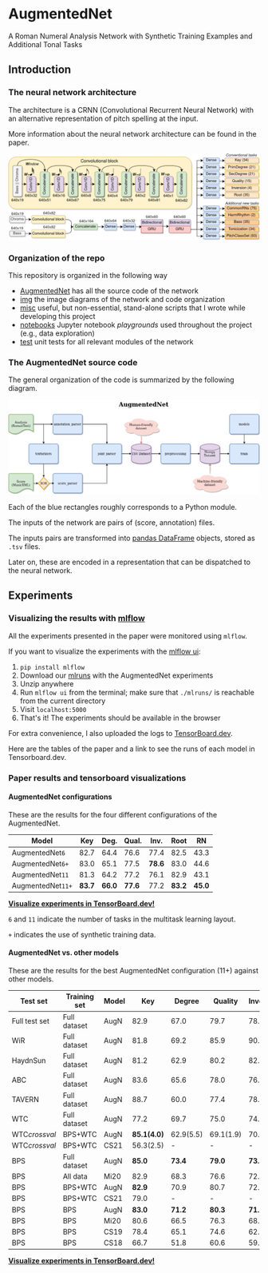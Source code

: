 # AugmentedNet
A Roman Numeral Analysis Network with Synthetic Training Examples and Additional Tonal Tasks

## Introduction

### The neural network architecture

The architecture is a CRNN (Convolutional Recurrent Neural Network) with an alternative representation of pitch spelling at the input.

More information about the neural network architecture can be found in the paper.

![AugmentedNet Architecture](img/AugmentedNetArchitecture.png)


### Organization of the repo

This repository is organized in the following way

- [AugmentedNet](AugmentedNet) has all the source code of the network
- [img](img) the image diagrams of the network and code organization
- [misc](misc) useful, but non-essential, stand-alone scripts that I wrote while developing this project
- [notebooks](notebooks) Jupyter notebook *playgrounds* used throughout the project (e.g., data exploration)
- [test](test) unit tests for all relevant modules of the network

### The AugmentedNet source code

The general organization of the code is summarized by the following diagram.

![AugmentedNet](img/AugmentedNetCode.png)

Each of the blue rectangles roughly corresponds to a Python module.

The inputs of the network are pairs of (score, annotation) files.

The inputs pairs are transformed into [pandas DataFrame](https://pandas.pydata.org/docs/reference/api/pandas.DataFrame.html) objects, stored as `.tsv` files.

Later on, these are encoded in a representation that can be dispatched to the neural network.


## Experiments

### Visualizing the results with [mlflow](https://mlflow.org/)

All the experiments presented in the paper were monitored using `mlflow`.

If you want to visualize the experiments with the [mlflow ui](https://www.mlflow.org/docs/latest/quickstart.html#viewing-the-tracking-ui): 

1. `pip install mlflow`
2. Download our [mlruns](https://github.com/napulen/AugmentedNet/releases/download/untagged-142cdf7f106874032f7e/mlruns.zip) with the AugmentedNet experiments
3. Unzip anywhere
4. Run `mlflow ui` from the terminal; make sure that `./mlruns/` is reachable from the current directory
5. Visit `localhost:5000`
6. That's it! The experiments should be available in the browser

For extra convenience, I also uploaded the logs to [TensorBoard.dev](https://tensorboard.dev/).

Here are the tables of the paper and a link to see the runs of each model in Tensorboard.dev.

### Paper results and tensorboard visualizations

#### AugmentedNet configurations

These are the results for the four different configurations of the AugmentedNet.

| Model                      | Key           | Deg.          | Qual.         | Inv.          | Root          | RN            |
|----------------------------|---------------|---------------|---------------|---------------|---------------|---------------|
| AugmentedNet`6`              | 82.7          | 64.4          | 76.6          | 77.4          | 82.5          | 43.3          |
| AugmentedNet`6+`             | 83.0          | 65.1          | 77.5          | **78.6**      | 83.0          | 44.6          |
| AugmentedNet`11`             | 81.3          | 64.2          | 77.2          | 76.1          | 82.9          | 43.1          |
| AugmentedNet`11+`            | **83.7**      | **66.0**      | **77.6**      | 77.2          | **83.2**      | **45.0**      |

**[Visualize experiments in TensorBoard.dev!](https://tensorboard.dev/experiment/l6CPJ7TdSdOjxCbibzQJwA/#scalars)**

`6` and `11` indicate the number of tasks in the multitask learning layout.

`+` indicates the use of synthetic training data.




#### AugmentedNet vs. other models

These are the results for the best AugmentedNet configuration (11+) against other models.

| Test set                | Training set | Model        | Key                            | Degree                | Quality               | Inversion               | Root                  | ComRN                 | RN*conv*                       | RN*alt*               |
|-------------------------|--------------|--------------|--------------------------------|-----------------------|-----------------------|-----------------------|-----------------------|-----------------------|--------------------------------|-----------------------|
| Full test set           | Full dataset | AugN         | 82.9                           | 67.0                  | 79.7                  | 78.8                  | 83.0                  | 65.6                  | 46.4                           | 51.5                  |
| WiR                     | Full dataset | AugN         | 81.8                           | 69.2                  | 85.9                  | 90.3                  | 90.3                  | 70.2                  | 56.4                           | 62.4                  |
| HaydnSun                | Full dataset | AugN         | 81.2                           | 62.9                  | 80.2                  | 82.7                  | 86.5                  | 60.4                  | 48.6                           | 52.1                  |
| ABC                     | Full dataset | AugN         | 83.6                           | 65.6                  | 78.0                  | 76.9                  | 78.9                  | 62.6                  | 44.5                           | 48.4                  |
| TAVERN                  | Full dataset | AugN         | 88.7                           | 60.0                  | 77.4                  | 78.8                  | 81.5                  | 66.3                  | 42.6                           | 52.9                  |
| WTC                     | Full dataset | AugN         | 77.2                           | 69.7                  | 75.0                  | 74.4                  | 82.7                  | 61.7                  | **46.2**                       | 47.9                  |
| WTC*crossval*           | BPS+WTC      | AugN         | **85.1(4.0)**                  | 62.9(5.5)             | 69.1(1.9)             | 70.1(3.7)             | 79.2(1.8)             | 59.9(3.4)             | **42.9(4.2)**                  | 46.9(4.7)             |
| WTC*crossval*           | BPS+WTC      | CS21         | 56.3(2.5)                      | -                     | -                     | -                     | -                     | -                     | 26.0(1.7)                      | -                     |
| BPS                     | Full dataset | AugN         | **85.0**                       | **73.4**              | **79.0**              | **73.4**              | 84.4                  | 68.3                  | **45.4**                       | 49.3                  |
| BPS                     | All data     | Mi20         | 82.9                           | 68.3                  | 76.6                  | 72.0                  | -                     | -                     | 42.8                           | -                     |
| BPS                     | BPS+WTC      | AugN         | **82.9**                       | 70.9                  | 80.7                  | 72.0                  | 85.3                  | 67.6                  | **44.1**                       | 47.5                  |
| BPS                     | BPS+WTC      | CS21         | 79.0                           | -                     | -                     | -                     | -                     | -                     | 41.7                           | -                     |
| BPS                     | BPS          | AugN         | **83.0**                       | **71.2**              | **80.3**              | **71.1**              | 84.1                  | 68.5                  | **44.0**                       | 47.4                  |
| BPS                     | BPS          | Mi20         | 80.6                           | 66.5                  | 76.3                  | 68.1                  | -                     | -                     | 39.1                           | -                     |
| BPS                     | BPS          | CS19         | 78.4                           | 65.1                  | 74.6                  | 62.1                  | -                     | -                     | -                              | -                     |
| BPS                     | BPS          | CS18         | 66.7                           | 51.8                  | 60.6                  | 59.1                  | -                     | -                     | 25.7                           | -                     |

**[Visualize experiments in TensorBoard.dev!](https://tensorboard.dev/experiment/fXVA71nWTkSZh6CqTXCeCw/#scalars)**

